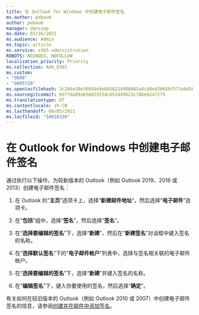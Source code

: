 ```yaml
---
title: 在 Outlook for Windows 中创建电子邮件签名
ms.author: pebaum
author: pebaum
manager: dansimp
ms.date: 03/16/2021
ms.audience: Admin
ms.topic: article
ms.service: o365-administration
ROBOTS: NOINDEX, NOFOLLOW
localization_priority: Priority
ms.collection: Adm_O365
ms.custom:
- "9808"
- "9005728"
ms.openlocfilehash: 2c284e38e36658dde8d28214908865a4cb8ed3065bf571eb450ce540b9207cd2
ms.sourcegitcommit: b5f7da89a650d2915dc652449623c78be6247175
ms.translationtype: HT
ms.contentlocale: zh-CN
ms.lasthandoff: 08/05/2021
ms.locfileid: "54016330"
---
```

# <a name="create-an-email-signature-in-outlook-for-windows"></a>在 Outlook for Windows 中创建电子邮件签名

通过执行以下操作，为较新版本的 Outlook（例如 Outlook 2019、2016 或 2013）创建电子邮件签名：

1. 在 Outlook 的“**主页**”选项卡上，选择“**新建邮件地址**”，然后选择“**电子邮件**”选项卡。

1. 在“**包括**”组中，选择“**签名**”，然后选择“**签名**”。

1. 在“**选择要编辑的签名**”下，选择“**新建**”，然后在“**新建签名**”对话框中键入签名的名称。

1. 在“**选择默认签名**”下的“**电子邮件帐户**”列表中，选择与签名相关联的电子邮件帐户。

1. 在“**选择要编辑的签名**”下，选择“**新建**”并键入签名的名称。

1. 在“**编辑签名**”下，键入你要使用的签名，然后选择“**确定**”。

有关如何在较旧版本的 Outlook（例如 Outlook 2010 或 2007）中创建电子邮件签名的信息，请参阅[创建并在邮件中添加签名](https://support.microsoft.com/office/8ee5d4f4-68fd-464a-a1c1-0e1c80bb27f2#ID0EAADAAA=Office_2007_-_2010)。

